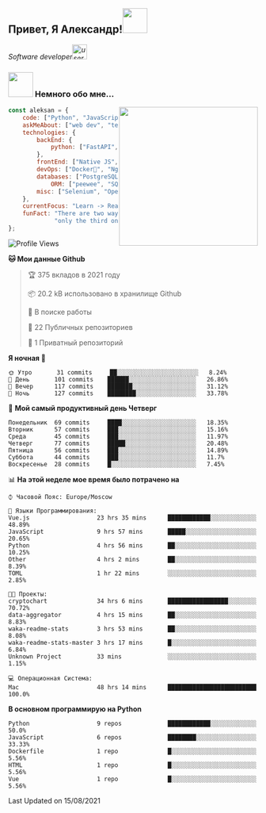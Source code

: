 <h2>Привет, Я Александр!<img src="https://media.giphy.com/media/12oufCB0MyZ1Go/giphy.gif" width="50"></h2>
<p><em>Software developer<img src="https://media.giphy.com/media/WUlplcMpOCEmTGBtBW/giphy.gif" width="30" alt="user">
</em></p>


### <img src="https://media.giphy.com/media/VgCDAzcKvsR6OM0uWg/giphy.gif" width="50"> Немного обо мне...
<img align='right' src="https://media.giphy.com/media/M9gbBd9nbDrOTu1Mqx/giphy.gif" width="280">

```javascript
const aleksan = {
    code: ["Python", "JavaScript", "CSS", "HTML"],
    askMeAbout: ["web dev", "tech", "game"],
    technologies: {
        backEnd: {
            python: ["FastAPI", "Django", "DRF"],
        },
        frontEnd: ["Native JS", "Vue3"],
        devOps: ["Docker🐳", "Nginx", "AWS", "Google CLOUD"],
        databases: ["PostgreSQL", "MySql", "sqlite3"],
            ORM: ["peewee", "SQLAlchemy", "PonyORM"]
        misc: ["Selenium", "Open-cv", "Telegram Bot"]
    },
    currentFocus: "Learn -> React/Vue and NodeJS",
    funFact: "There are two ways to write error-free programs; " +
             "only the third one works"
};
```

<!--START_SECTION:waka-->
![Profile Views](http://img.shields.io/badge/%D0%9F%D1%80%D0%BE%D1%81%D0%BC%D0%BE%D1%82%D1%80%D0%BE%D0%B2%20%D0%BF%D1%80%D0%BE%D1%84%D0%B8%D0%BB%D1%8F-160-blue)

**🐱 Мои данные Github** 

> 🏆 375 вкладов в 2021 году
 > 
> 📦 20.2 kB использовано в хранилище Github 
 > 
> 💼 В поиске работы
 > 
> 📜 22 Публичных репозиториев 
 > 
> 🔑 1 Приватный репозиторий 
 > 
**Я ночная 🦉** 

```text
🌞 Утро       31 commits     ██░░░░░░░░░░░░░░░░░░░░░░░   8.24% 
🌆 День       101 commits    ██████░░░░░░░░░░░░░░░░░░░   26.86% 
🌃 Вечер      117 commits    ███████░░░░░░░░░░░░░░░░░░   31.12% 
🌙 Ночь       127 commits    ████████░░░░░░░░░░░░░░░░░   33.78%

```
📅 **Мой самый продуктивный день Четверг** 

```text
Понедельник  69 commits     ████░░░░░░░░░░░░░░░░░░░░░   18.35% 
Вторник      57 commits     ███░░░░░░░░░░░░░░░░░░░░░░   15.16% 
Среда        45 commits     ███░░░░░░░░░░░░░░░░░░░░░░   11.97% 
Четверг      77 commits     █████░░░░░░░░░░░░░░░░░░░░   20.48% 
Пятница      56 commits     ███░░░░░░░░░░░░░░░░░░░░░░   14.89% 
Суббота      44 commits     ███░░░░░░░░░░░░░░░░░░░░░░   11.7% 
Воскресенье  28 commits     █░░░░░░░░░░░░░░░░░░░░░░░░   7.45%

```


📊 **На этой неделе мое время было потрачено на** 

```text
⌚︎ Часовой Пояс: Europe/Moscow

💬 Языки Программирования: 
Vue.js                   23 hrs 35 mins      ████████████░░░░░░░░░░░░░   48.89% 
JavaScript               9 hrs 57 mins       █████░░░░░░░░░░░░░░░░░░░░   20.65% 
Python                   4 hrs 56 mins       ██░░░░░░░░░░░░░░░░░░░░░░░   10.25% 
Other                    4 hrs 2 mins        ██░░░░░░░░░░░░░░░░░░░░░░░   8.39% 
TOML                     1 hr 22 mins        ░░░░░░░░░░░░░░░░░░░░░░░░░   2.85%

🐱‍💻 Проекты: 
cryptochart              34 hrs 6 mins       █████████████████░░░░░░░░   70.72% 
data-aggregator          4 hrs 15 mins       ██░░░░░░░░░░░░░░░░░░░░░░░   8.83% 
waka-readme-stats        3 hrs 53 mins       ██░░░░░░░░░░░░░░░░░░░░░░░   8.08% 
waka-readme-stats-master 3 hrs 17 mins       █░░░░░░░░░░░░░░░░░░░░░░░░   6.84% 
Unknown Project          33 mins             ░░░░░░░░░░░░░░░░░░░░░░░░░   1.15%

💻 Операционная Система: 
Mac                      48 hrs 14 mins      █████████████████████████   100.0%

```

**В основном программирую на Python** 

```text
Python                   9 repos             ████████████░░░░░░░░░░░░░   50.0% 
JavaScript               6 repos             ████████░░░░░░░░░░░░░░░░░   33.33% 
Dockerfile               1 repo              █░░░░░░░░░░░░░░░░░░░░░░░░   5.56% 
HTML                     1 repo              █░░░░░░░░░░░░░░░░░░░░░░░░   5.56% 
Vue                      1 repo              █░░░░░░░░░░░░░░░░░░░░░░░░   5.56%

```



 Last Updated on 15/08/2021
<!--END_SECTION:waka-->

